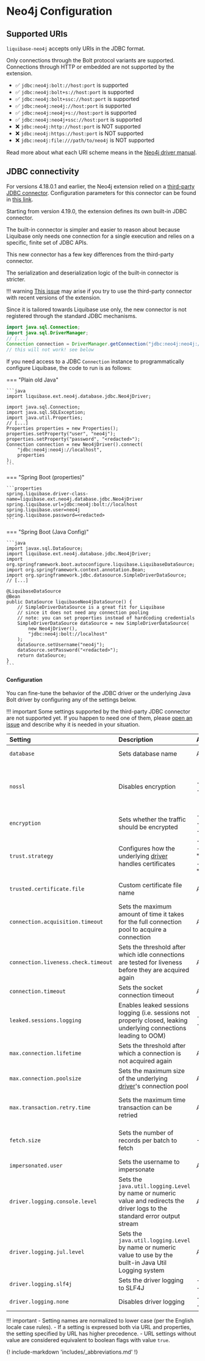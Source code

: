 # Neo4j Configuration

## Supported URIs

`liquibase-neo4j` accepts only URIs in the JDBC format.

Only connections through the Bolt protocol variants are supported.
Connections through HTTP or embedded are not supported by the extension.

- ✅ `jdbc:neo4j:bolt://host:port` is supported
- ✅ `jdbc:neo4j:bolt+s://host:port` is supported
- ✅ `jdbc:neo4j:bolt+ssc://host:port` is supported
- ✅ `jdbc:neo4j:neo4j://host:port` is supported
- ✅ `jdbc:neo4j:neo4j+s://host:port` is supported
- ✅ `jdbc:neo4j:neo4j+ssc://host:port` is supported
- ❌ `jdbc:neo4j:http://host:port` is NOT supported
- ❌ `jdbc:neo4j:https://host:port` is NOT supported
- ❌ `jdbc:neo4j:file:///path/to/neo4j` is NOT supported

Read more about what each URI scheme means in the [Neo4j driver manual](https://neo4j.com/docs/java-manual/current/client-applications/#_examples).

## JDBC connectivity

For versions 4.18.0.1 and earlier, the Neo4j extension relied on a [third-party JDBC connector](https://github.com/neo4j-contrib/neo4j-jdbc).
Configuration parameters for this connector can be found in [this link](https://github.com/neo4j/neo4j-jdbc/tree/5.0?tab=readme-ov-file#configuration).

Starting from version 4.19.0, the extension defines its own built-in JDBC connector.

The built-in connector is simpler and easier to reason about because Liquibase only needs one connection for a single execution and relies on a specific, finite set of JDBC APIs.

This new connector has a few key differences from the third-party connector.

The serialization and deserialization logic of the built-in connector is stricter.

!!! warning
    [This issue](https://github.com/neo4j-contrib/neo4j-jdbc/issues/412) may arise if you try to use the third-party connector with recent versions of the extension.

Since it is tailored towards Liquibase use only, the new connector is not registered through the standard JDBC mechanisms.

```java
import java.sql.Connection;
import java.sql.DriverManager;
// [...]
Connection connection = DriverManager.getConnection("jdbc:neo4j:neo4j://localhost", "neo4j", "<redacted>");
// this will not work! see below
```

If you need access to a JDBC `Connection` instance to programmatically configure Liquibase, the code to run is as follows:

=== "Plain old Java"

    ```java
    import liquibase.ext.neo4j.database.jdbc.Neo4jDriver;

    import java.sql.Connection;
    import java.sql.SQLException;
    import java.util.Properties;
    // [...]
    Properties properties = new Properties();
    properties.setProperty("user", "neo4j");
    properties.setProperty("password", "<redacted>");
    Connection connection = new Neo4jDriver().connect(
        "jdbc:neo4j:neo4j://localhost",
        properties
    );
    ```

=== "Spring Boot (properties)"

    ```properties
    spring.liquibase.driver-class-name=liquibase.ext.neo4j.database.jdbc.Neo4jDriver
    spring.liquibase.url=jdbc:neo4j:bolt://localhost
    spring.liquibase.user=neo4j
    spring.liquibase.password=<redacted>
    ```

=== "Spring Boot (Java Config)"

    ```java
    import javax.sql.DataSource;
    import liquibase.ext.neo4j.database.jdbc.Neo4jDriver;
    import org.springframework.boot.autoconfigure.liquibase.LiquibaseDataSource;
    import org.springframework.context.annotation.Bean;
    import org.springframework.jdbc.datasource.SimpleDriverDataSource;
    // [...]

    @LiquibaseDataSource
    @Bean
    public DataSource liquibaseNeo4jDataSource() {
        // SimpleDriverDataSource is a great fit for Liquibase
        // since it does not need any connection pooling
        // note: you can set properties instead of hardcoding credentials
        SimpleDriverDataSource dataSource = new SimpleDriverDataSource(
            new Neo4jDriver(),
            "jdbc:neo4j:bolt://localhost"
        );
        dataSource.setUsername("neo4j");
        dataSource.setPassword("<redacted>");
        return dataSource;
    }
    ```

#### Configuration

You can fine-tune the behavior of the JDBC driver or the underlying Java Bolt driver by configuring any of the settings
below.

!!! important
    Some settings supported by the third-party JDBC connector are not supported yet. If you happen to need one of them, please
    [open an issue](https://github.com/liquibase/liquibase-neo4j/issues/new) and describe why it is needed in your situation.

| Setting                             | Description                                                                                                                   | Allowed values                                                                                                       | URL? | Properties? | Remarks                                                                                                                                                                                             |
|:------------------------------------|:------------------------------------------------------------------------------------------------------------------------------|:---------------------------------------------------------------------------------------------------------------------|:-----|:------------|:----------------------------------------------------------------------------------------------------------------------------------------------------------------------------------------------------|
| `database`                          | Sets database name                                                                                                            | Any valid database name                                                                                              | yes  | yes         | This setting is only available for Neo4j 4+ servers                                                                                                                                                 |
| `nossl`                             | Disables encryption                                                                                                           | - [empty]<br/>- "true"                                                                                               | yes  | yes         | "false" has no effect.<br/>Using this setting in conjunction with `encryption` or with an incompatible URI scheme is unspecified.<br/>Favour the appropriate URL scheme instead (`bolt` or `neo4j`) |
| `encryption`                        | Sets whether the traffic should be encrypted                                                                                  | - [empty]<br/>- "true"<br/>- "false"                                                                                 | yes  | yes         | Using this setting in conjunction with `nossl` is unspecified. Favour the appropriate URL scheme instead                                                                                            |
| `trust.strategy`                    | Configures how the underlying [driver](https://github.com/neo4j/neo4j-java-driver) handles certificates                       | - "TRUST_ALL_CERTIFICATES" <br/>- "TRUST_CUSTOM_CA_SIGNED_CERTIFICATES" <br/>- "TRUST_SYSTEM_CA_SIGNED_CERTIFICATES" | yes  | yes         | "TRUST_CUSTOM_CA_SIGNED_CERTIFICATES" requires the setting "trusted.certificate.file"                                                                                                               |
| `trusted.certificate.file`          | Custom certificate file name                                                                                                  | A valid path                                                                                                         | yes  | yes         | Only used in combination with the "TRUST_CUSTOM_CA_SIGNED_CERTIFICATES" trust strategy                                                                                                              |
| `connection.acquisition.timeout`    | Sets the maximum amount of time it takes for the full connection pool to acquire a connection                                 | Any integer value                                                                                                    | yes  | yes         | The value is in milliseconds.                                                                                                                                                                       |
| `connection.liveness.check.timeout` | Sets the threshold after which idle connections are tested for liveness before they are acquired again                        | Any integer value                                                                                                    | yes  | yes         | The value is in minutes.                                                                                                                                                                            |
| `connection.timeout`                | Sets the socket connection timeout                                                                                            | Any positive integer value                                                                                           | yes  | yes         |                                                                                                                                                                                                     |
| `leaked.sessions.logging`           | Enables leaked sessions logging (i.e. sessions not properly closed, leaking underlying connections leading to OOM)            | - [empty]<br/>- "true"<br/>                                                                                          | yes  | yes         | "false" has no effect                                                                                                                                                                               |
| `max.connection.lifetime`           | Sets the threshold after which a connection is not acquired again                                                             | Any integer value                                                                                                    | yes  | yes         | The value is in milliseconds                                                                                                                                                                        |
| `max.connection.poolsize`           | Sets the maximum size of the underlying [driver](https://github.com/neo4j/neo4j-java-driver)'s connection pool                | Any integer value                                                                                                    | yes  | yes         | The extension now overrides the driver's default pool size to 1 (since `4.22.0.1`)                                                                                                                  |
| `max.transaction.retry.time`        | Sets the maximum time transaction can be retried                                                                              | Any positive integer value                                                                                           | yes  | yes         | The value is in milliseconds.<br/>This setting is currently ineffective since the purpose-built JDBC connector does not rely on transaction functions                                               |
| `fetch.size`                        | Sets the number of records per batch to fetch                                                                                 | -1 or any strictly positive integer value                                                                            | yes  | yes         | This setting is only available for Neo4j 4+ servers<br/>-1 disables batching (and lead to memory issues, use with caution)                                                                          |
| `impersonated.user`                 | Sets the username to impersonate                                                                                              | Any valid username                                                                                                   | yes  | yes         | This setting is only available for Neo4j 4.4+ servers                                                                                                                                               |
| `driver.logging.console.level`      | Sets the `java.util.logging.Level` by name or numeric value and redirects the driver logs to the standard error output stream | Any valid level name or numeric value                                                                                | yes  | yes         | This setting is available since version `4.22.0.1` included                                                                                                                                         |
| `driver.logging.jul.level`          | Sets the `java.util.logging.Level` by name or numeric value to use by the built-in Java Util Logging system                   | Any valid level name or numeric value                                                                                | yes  | yes         | This setting is available since version `4.22.0.1` included                                                                                                                                         |
| `driver.logging.slf4j`              | Sets the driver logging to SLF4J                                                                                              | - [empty]<br/>- "true"<br/>                                                                                          | yes  | yes         | This setting is available since version `4.22.0.1` included                                                                                                                                         |
| `driver.logging.none`               | Disables driver logging                                                                                                       | - [empty]<br/>- "true"<br/>                                                                                          | yes  | yes         | This setting is available since version `4.22.0.1` included                                                                                                                                         |

!!! important
    - Setting names are normalized to lower case (per the English locale case rules).
    - If a setting is expressed both via URL and properties, the setting specified by URL has higher precedence.
    - URL settings without value are considered equivalent to boolean flags with value `true`.

{! include-markdown 'includes/_abbreviations.md' !}
